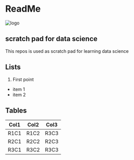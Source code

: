 # ReadMe

![logo](https://static1.squarespace.com/static/5853dd109f7456e64f28ba55/t/588235da579fb3ec78733324/1529314097676/?format=1500w)

## scratch pad for data science

This repos is used as scratch pad for learning data science 

## Lists 

1. First point
  * item 1
  * item 2

## Tables

|Col1 | Col2 | Col3 |
|-----|------|------|
|R1C1 | R1C2 | R3C3 |
|R2C1 | R2C2 | R2C3 |
|R3C1 | R3C2 | R3C3 |

